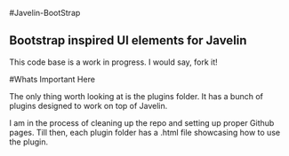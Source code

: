 #Javelin-BootStrap

## Bootstrap inspired UI elements for Javelin

This code base is a work in progress. I would say, fork it!

#Whats Important Here

The only thing worth looking at is the plugins folder. It
has a bunch of plugins designed to work on top of Javelin.

I am in the process of cleaning up the repo and setting up proper Github pages.
Till then, each plugin folder has a .html file showcasing how to use the plugin.